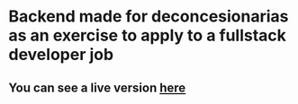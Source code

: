 # Backend made for deconcesionarias as an exercise to apply to a fullstack developer job

## You can see a live version [here](http://deconcesionariasexercise.herokuapp.com/)

